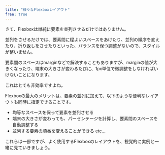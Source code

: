 ```yaml
---
title: "様々なFlexboxレイアウト"
free: true
---
```


さて、Flexboxは単純に要素を並列させるだけではありません。

並列をさせるだけでは、要素間に程よいスペースをあけたり、並列の順序を変えたり、折り返しをさせたりといった、バランスを保つ調整がないので、スタイルが整いません。

要素間のスペースはmarginなどで解決することもありますが、marginの値が大きくなったり、端末の大きさが変わるたびに、1px単位で微調整をしなければいけないことになります。

これはとても非効率ですよね。

Flexboxの最大のメリットは、要素の並列に加えて、以下のような便利なレイアウトも同時に指定できることです。

* 均等なスペースを保って要素を並列させる
* 端末の大きさが変わっても、パーセンテージを計算し、要素間のスペースを自動調整する
* 並列する要素の順番を変えることができる etc...

これらは一部ですが、よく使用するFlexboxのレイアウトを、視覚的に実例と一緒に見ていきましょう。